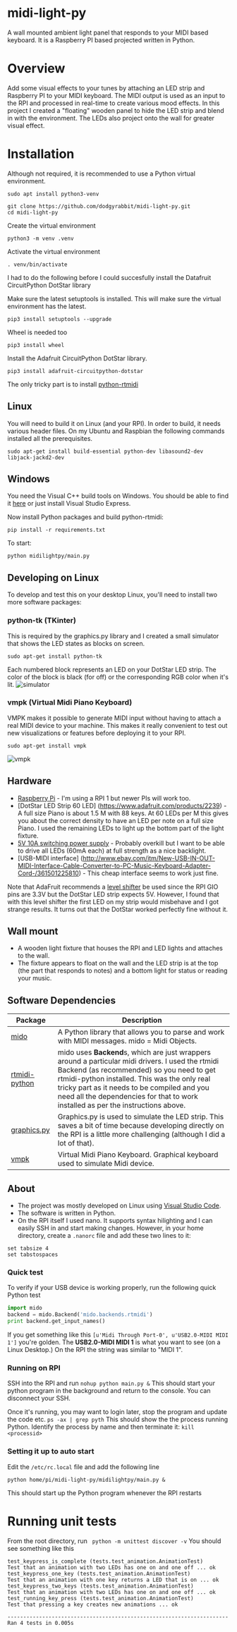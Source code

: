 # midi-light-py
A wall mounted ambient light panel that responds to your MIDI based keyboard. It is a Raspberry PI based projected written in Python.

# Overview
Add some visual effects to your tunes by attaching an LED strip and Raspberry PI to your MIDI keyboard. The MIDI output is used as an input 
to the RPI and processed in real-time to create various mood effects. In this project I created a "floating" wooden panel to hide the LED
strip and blend in with the environment. The LEDs also project onto the wall for greater visual effect.

# Installation

Although not required, it is recommended to use a Python virtual environment.

``
sudo apt install python3-venv
``

```
git clone https://github.com/dodgyrabbit/midi-light-py.git
cd midi-light-py
```

Create the virtual environment

```
python3 -m venv .venv
```

Activate the virtual environment

```
. venv/bin/activate
```

I had to do the following before I could succesfully install the Datafruit CircuitPython DotStar library

Make sure the latest setuptools is installed. This will make sure the virtual environment has the latest.
```
pip3 install setuptools --upgrade
```

Wheel is needed too
```
pip3 install wheel
```

Install the Adafruit CircuitPython DotStar library.

```
pip3 install adafruit-circuitpython-dotstar
```





The only tricky part is to install [python-rtmidi](https://spotlightkid.github.io/python-rtmidi/index.html)

## Linux
You will need to build it on Linux (and your RPI). In order to build, it needs various header files.
On my Ubuntu and Raspbian the following commands installed all the prerequisites.

```
sudo apt-get install build-essential python-dev libasound2-dev libjack-jackd2-dev
```

## Windows
You need the Visual C++ build tools on Windows. You should be able to find it [here](http://landinghub.visualstudio.com/visual-cpp-build-tools) or just install Visual Studio Express.

Now install Python packages and build python-rtmidi:

```
pip install -r requirements.txt
```

To start:
```
python midilightpy/main.py
```

## Developing on Linux

To develop and test this on your desktop Linux, you'll need to install two more software packages:

### python-tk (TKinter)
This is required by the graphics.py library and I created a small simulator that shows the LED states as blocks on screen.
```
sudo apt-get install python-tk
```
Each numbered block represents an LED on your DotStar LED strip. The color of the block is black (for off) or the corresponding RGB color when it's lit.
![simulator](simulator.gif)

### vmpk (Virtual Midi Piano Keyboard)

VMPK makes it possible to generate MIDI input without having to attach a real MIDI device to your machine. This makes it really convenient to test out new visualizations or features before deploying it to your RPI.

```
sudo apt-get install vmpk
```
![vmpk](vmpk.png)

## Hardware
* [Raspberry Pi](https://www.raspberrypi.org/) - I'm using a RPI 1 but newer PIs will work too. 
* [DotStar LED Strip 60 LED] (https://www.adafruit.com/products/2239) - A full size Piano is about 1.5 M with 88 keys. At 60 LEDs per M this gives you about the correct density to have an LED per note on a full size Piano. I used the remaining LEDs to light up the bottom part of the light fixture.
* [5V 10A switching power supply](https://www.adafruit.com/products/658) - Probably overkill but I want to be able to drive all LEDs (60mA each) at full strength as a nice backlight.
* [USB-MIDI interface] (http://www.ebay.com/itm/New-USB-IN-OUT-MIDI-Interface-Cable-Converter-to-PC-Music-Keyboard-Adapter-Cord-/361501225810) - This cheap interface seems to work just fine.

Note that AdaFruit recommends a [level shifter](https://www.adafruit.com/products/1787) be used since the RPI GIO pins are 3.3V but the DotStar LED strip expects 5V. However, I found that with this level shifter the
first LED on my strip would misbehave and I got strange results. It turns out that the DotStar worked perfectly fine without it.

## Wall mount
* A wooden light fixture that houses the RPI and LED lights and attaches to the wall.
* The fixture appears to float on the wall and the LED strip is at the top (the part that responds to notes) and a bottom light for status or reading your music.

## Software Dependencies
|Package|Description|
|-------|-----------|
| [mido](https://github.com/olemb/mido) | A Python library that allows you to parse and work with MIDI messages. mido = Midi Objects. |
| [rtmidi-python](https://github.com/superquadratic/rtmidi-python) | mido uses **Backend**s, which are just wrappers around a particular midi drivers. I used the rtmidi Backend (as recommended) so you need to get rtmidi-python installed. This was the only real tricky part as it needs to be compiled and you need all the dependencies for that to work installed as per the instructions above. |
| [graphics.py](http://mcsp.wartburg.edu/zelle/python/graphics.py) | Graphics.py is used to simulate the LED strip. This saves a bit of time because developing directly on the RPI is a little more challenging (although I did a lot of that). |
| [vmpk](http://vmpk.sourceforge.net/) | Virtual Midi Piano Keyboard. Graphical keyboard used to simulate Midi device. |

## About
* The project was mostly developed on Linux using [Visual Studio Code](http://code.visualstudio.com/).
* The software is written in Python.
* On the RPI itself I used nano. It supports syntax hilighting and I can easily SSH in and start making changes. However, in your home directory, create a `.nanorc` file and add these two lines to it:
```
set tabsize 4
set tabstospaces
``` 

### Quick test
To verify if your USB device is working properly, run the following quick Python test

```python
import mido
backend = mido.Backend('mido.backends.rtmidi')
print backend.get_input_names()
```
If you get something like this
`[u'Midi Through Port-0', u'USB2.0-MIDI MIDI 1']`
you're golden. The **USB2.0-MIDI MIDI 1** is what you want to see (on a Linux Desktop.)
On the RPI the string was similar to "MIDI 1".

### Running on RPI

SSH into the RPI and run `nohup python main.py &`
This should start your python program in the background and return to the console. You can disconnect your SSH.

Once it's running, you may want to login later, stop the program and update the code etc.
`ps -ax | grep pyth`
This should show the the process running Python. Identify the process by name and then terminate it:
`kill <processid>`

### Setting it up to auto start

Edit the `/etc/rc.local` file and add the following line

`python home/pi/midi-light-py/midilightpy/main.py &`

This should start up the Python program whenever the RPI restarts

# Running unit tests

From the root directory, run
` python -m unittest discover -v`
You should see something like this

```
test_keypress_is_complete (tests.test_animation.AnimationTest)
Test that an animation with two LEDs has one on and one off ... ok
test_keypress_one_key (tests.test_animation.AnimationTest)
Test that an animation with one key returns a LED that is on ... ok
test_keypress_two_keys (tests.test_animation.AnimationTest)
Test that an animation with two LEDs has one on and one off ... ok
test_running_key_press (tests.test_animation.AnimationTest)
Test that pressing a key creates new animations ... ok

----------------------------------------------------------------------
Ran 4 tests in 0.005s
````





